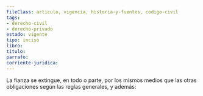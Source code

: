 ```yaml
---
fileClass: articulo, vigencia, historia-y-fuentes, codigo-civil
tags:
- derecho-civil
- derecho-privado
estado: vigente
tipo: inciso
libro:
titulo:
parrafo:
corriente-juridica:
---
```

La fianza se extingue, en todo o parte, por los mismos medios que las otras obligaciones según las reglas generales, y además: